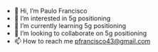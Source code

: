 - 👋 Hi, I’m Paulo Francisco
- 👀 I’m interested in 5g positioning
- 🌱 I’m currently learning 5g positioning
- 💞️ I’m looking to collaborate on 5g positioning
- 📫 How to reach me pfrancisco43@gmail.com

<!---
pfrancisco43/pfrancisco43 is a ✨ special ✨ repository because its `README.md` (this file) appears on your GitHub profile.
You can click the Preview link to take a look at your changes.
--->
